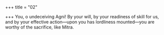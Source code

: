 +++
title = "02"

+++
You, o undeceiving Agni! By your will, by your readiness of skill for us, and by your effective action—upon you has lordliness mounted—you  are worthy of the sacrifice, like Mitra.